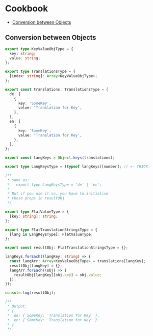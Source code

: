 # Cookbook

<!-- @import "[TOC]" {cmd="toc" depthFrom=2 depthTo=4 orderedList=false} -->

<!-- code_chunk_output -->

- [Conversion between Objects](#conversion-between-objects)

<!-- /code_chunk_output -->

## Conversion between Objects

```ts
export type KeyValueObjType = {
  key: string;
  value: string;
};

export type TranslationsType = {
  [index: string]: Array<KeyValueObjType>;
};

export const translations: TranslationsType = {
  de: [
    {
      key: 'SomeKey',
      value: 'Translation for Key',
    },
  ],
  en: [
    {
      key: 'SomeKey',
      value: 'Translation for Key',
    },
  ],
};

export const langKeys = Object.keys(translations);

export type LangKeysType = (typeof langKeys)[number]; // <- TRICK

/**
 * same as:
 *   export type LangKeysType = 'de' | 'en';
 *
 * But if you use it so, you have to initialise
 * these props in resultObj
 */

export type FlatValueType = {
  [key: string]: string;
};

export type FlatTranslationStringsType = {
  [lang in LangKeysType]: FlatValueType;
};

export const resultObj: FlatTranslationStringsType = {};

langKeys.forEach((langKey: string) => {
  const langArr: Array<KeyValueObjType> = translations[langKey];
  resultObj[langKey] = {};
  langArr.forEach((obj) => {
    resultObj[langKey][obj.key] = obj.value;
  });
});

console.log(resultObj);

/**
 * Output:
 * {
 *  de: { SomeKey: 'Translation for Key' },
 *  en: { SomeKey: 'Translation for Key' }
 * }
 */
```
